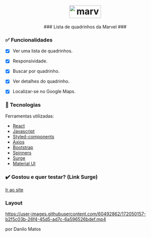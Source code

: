 <h1 align="center"> <a href='http://craven-kitty.surge.sh/'>
  <img class="emojidex-emoji" src="https://media.comicbook.com/2017/01/marvelstudios-alternate-logos-227770.png?auto=webp" width="100" height="40" emoji-code="Marvel" alt="marvel" />
  </a></h1>

<div align="center">   
  ### Lista de quadrinhos da Marvel ### 
</div>


### ✅ Funcionalidades

- [x] Ver uma lista de quadrinhos.
- [x] Responsividade.
- [x] Buscar por quadrinho.
- [x] Ver detalhes do quadrinho.
- [x] Localizar-se no Google Maps.


### 🔧 Tecnologias

<p>Ferramentas utilizadas:</p>

- [React](https://pt-br.reactjs.org/)
- [Javascript](https://www.javascript.com/)
- [Styled-components](https://styled-components.com/)
- [Axios](https://axios-http.com/docs/intro)
- [Bootstrap](https://https://getbootstrap.com)
- [Spinners](https://www.davidhu.io/react-spinners/)
- [Surge](https://surge.sh/)
- [Material UI](https://https://mui.com/)


### ✔️ Gostou e quer testar? (Link Surge)

[Ir ao site](http://craven-kitty.surge.sh/)



### Layout 

https://user-images.githubusercontent.com/60492862/172050157-b2f5c03b-26f4-45d5-ad7c-6a596526bdef.mp4


por Danilo Matos


